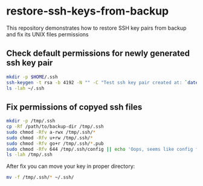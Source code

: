 # restore-ssh-keys-from-backup
This repository demonstrates how to restore SSH key pairs from backup and fix its UNIX files permissions

## Check default permissions for newly generated ssh key pair

```bash
mkdir -p $HOME/.ssh
ssh-keygen -t rsa -b 4192 -N "" -C "Test ssh key pair created at: `date`" -f $HOME/.ssh/test_id
ls -lah ~/.ssh
```

## Fix permissions of copyed ssh files

```bash
mkdir -p /tmp/.ssh
cp -Rf /path/to/backup-dir /tmp/.ssh
sudo chmod -Rfv a-rwx /tmp/.ssh/*
sudo chmod -Rfv u+rw /tmp/.ssh/*
sudo chmod -Rfv go+r /tmp/.ssh/*.pub
sudo chmod -Rfv 644 /tmp/.ssh/config || echo 'Oops, seems like config file has not beed found.'
ls -lah /tmp/.ssh
```

After fix you can move your key in proper directory:

```bash
mv -f /tmp/.ssh/* ~/.ssh/
```
